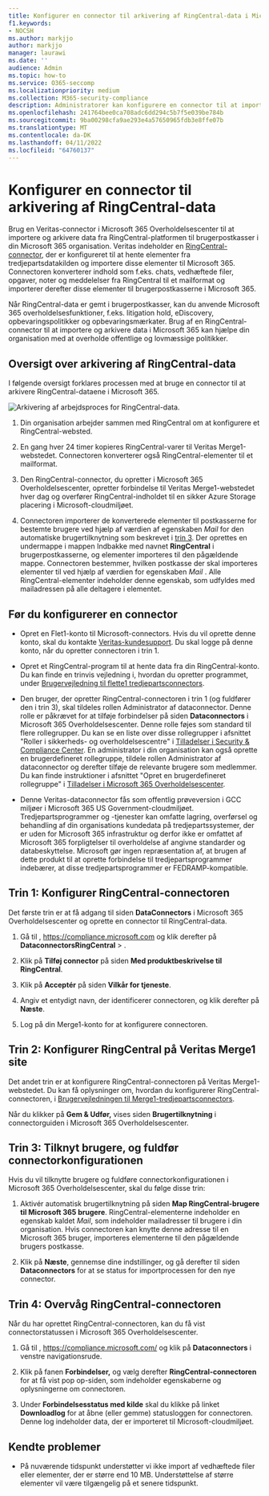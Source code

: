 ```yaml
---
title: Konfigurer en connector til arkivering af RingCentral-data i Microsoft 365
f1.keywords:
- NOCSH
ms.author: markjjo
author: markjjo
manager: laurawi
ms.date: ''
audience: Admin
ms.topic: how-to
ms.service: O365-seccomp
ms.localizationpriority: medium
ms.collection: M365-security-compliance
description: Administratorer kan konfigurere en connector til at importere og arkivere RingCentral-data fra Veritas til Microsoft 365. Med denne connector kan du arkivere data fra datakilder fra tredjepart i Microsoft 365. Når du har arkiveret disse data, kan du bruge funktioner til overholdelse af angivne standarder, f.eks. juridiske ventepositioner, eDiscovery- og opbevaringspolitikker til at administrere tredjepartsdata.
ms.openlocfilehash: 241764bee0ca708adc6dd294c5b7f5e039be784b
ms.sourcegitcommit: 9ba00298cfa9ae293e4a57650965fdb3e8ffe07b
ms.translationtype: MT
ms.contentlocale: da-DK
ms.lasthandoff: 04/11/2022
ms.locfileid: "64760137"
---
```

# <a name="set-up-a-connector-to-archive-ringcentral-data"></a>Konfigurer en connector til arkivering af RingCentral-data

Brug en Veritas-connector i Microsoft 365 Overholdelsescenter til at importere og arkivere data fra RingCentral-platformen til brugerpostkasser i din Microsoft 365 organisation. Veritas indeholder en [RingCentral-connector](https://www.veritas.com/insights/merge1/ringcentral), der er konfigureret til at hente elementer fra tredjepartsdatakilden og importere disse elementer til Microsoft 365. Connectoren konverterer indhold som f.eks. chats, vedhæftede filer, opgaver, noter og meddelelser fra RingCentral til et mailformat og importerer derefter disse elementer til brugerpostkasserne i Microsoft 365.

Når RingCentral-data er gemt i brugerpostkasser, kan du anvende Microsoft 365 overholdelsesfunktioner, f.eks. litigation hold, eDiscovery, opbevaringspolitikker og opbevaringsmærkater. Brug af en RingCentral-connector til at importere og arkivere data i Microsoft 365 kan hjælpe din organisation med at overholde offentlige og lovmæssige politikker.

## <a name="overview-of-archiving-ringcentral-data"></a>Oversigt over arkivering af RingCentral-data

I følgende oversigt forklares processen med at bruge en connector til at arkivere RingCentral-dataene i Microsoft 365.

![Arkivering af arbejdsproces for RingCentral-data.](../media/RingCentralConnectorWorkflow.png)

1. Din organisation arbejder sammen med RingCentral om at konfigurere et RingCentral-websted.

2. En gang hver 24 timer kopieres RingCentral-varer til Veritas Merge1-webstedet. Connectoren konverterer også RingCentral-elementer til et mailformat.

3. Den RingCentral-connector, du opretter i Microsoft 365 Overholdelsescenter, opretter forbindelse til Veritas Merge1-webstedet hver dag og overfører RingCentral-indholdet til en sikker Azure Storage placering i Microsoft-cloudmiljøet.

4. Connectoren importerer de konverterede elementer til postkasserne for bestemte brugere ved hjælp af værdien af egenskaben *Mail* for den automatiske brugertilknytning som beskrevet i [trin 3](#step-3-map-users-and-complete-the-connector-setup). Der oprettes en undermappe i mappen Indbakke med navnet **RingCentral** i brugerpostkasserne, og elementer importeres til den pågældende mappe. Connectoren bestemmer, hvilken postkasse der skal importeres elementer til ved hjælp af værdien for egenskaben *Mail* . Alle RingCentral-elementer indeholder denne egenskab, som udfyldes med mailadressen på alle deltagere i elementet.

## <a name="before-you-set-up-a-connector"></a>Før du konfigurerer en connector

- Opret en Flet1-konto til Microsoft-connectors. Hvis du vil oprette denne konto, skal du kontakte [Veritas-kundesupport](https://www.veritas.com/form/requestacall/ms-connectors-contact). Du skal logge på denne konto, når du opretter connectoren i trin 1.

- Opret et RingCentral-program til at hente data fra din RingCentral-konto. Du kan finde en trinvis vejledning i, hvordan du opretter programmet, under [Brugervejledning til flette1 tredjepartsconnectors](https://docs.ms.merge1.globanetportal.com/Merge1%20Third-Party%20Connectors%20RingCentral%20User%20Guide.pdf).

- Den bruger, der opretter RingCentral-connectoren i trin 1 (og fuldfører den i trin 3), skal tildeles rollen Administrator af dataconnector. Denne rolle er påkrævet for at tilføje forbindelser på siden **Dataconnectors** i Microsoft 365 Overholdelsescenter. Denne rolle føjes som standard til flere rollegrupper. Du kan se en liste over disse rollegrupper i afsnittet "Roller i sikkerheds- og overholdelsescentre" i [Tilladelser i Security & Compliance Center](../security/office-365-security/permissions-in-the-security-and-compliance-center.md#roles-in-the-security--compliance-center). En administrator i din organisation kan også oprette en brugerdefineret rollegruppe, tildele rollen Administrator af dataconnector og derefter tilføje de relevante brugere som medlemmer. Du kan finde instruktioner i afsnittet "Opret en brugerdefineret rollegruppe" i [Tilladelser i Microsoft 365 Overholdelsescenter](microsoft-365-compliance-center-permissions.md#create-a-custom-role-group).

- Denne Veritas-dataconnector fås som offentlig prøveversion i GCC miljøer i Microsoft 365 US Government-cloudmiljøet. Tredjepartsprogrammer og -tjenester kan omfatte lagring, overførsel og behandling af din organisations kundedata på tredjepartssystemer, der er uden for Microsoft 365 infrastruktur og derfor ikke er omfattet af Microsoft 365 forpligtelser til overholdelse af angivne standarder og databeskyttelse. Microsoft gør ingen repræsentation af, at brugen af dette produkt til at oprette forbindelse til tredjepartsprogrammer indebærer, at disse tredjepartsprogrammer er FEDRAMP-kompatible.

## <a name="step-1-set-up-the-ringcentral-connector"></a>Trin 1: Konfigurer RingCentral-connectoren

Det første trin er at få adgang til siden **DataConnectors** i Microsoft 365 Overholdelsescenter og oprette en connector til RingCentral-data.

1. Gå til , <https://compliance.microsoft.com> og klik derefter på **DataconnectorsRingCentral** > .

2. Klik på **Tilføj connector** på siden **Med produktbeskrivelse til RingCentral**.

3. Klik på **Acceptér** på siden **Vilkår for tjeneste**.

4. Angiv et entydigt navn, der identificerer connectoren, og klik derefter på **Næste**.

5. Log på din Merge1-konto for at konfigurere connectoren.

## <a name="step-2-configure-the-ringcentral-on-the-veritas-merge1-site"></a>Trin 2: Konfigurer RingCentral på Veritas Merge1 site

Det andet trin er at konfigurere RingCentral-connectoren på Veritas Merge1-webstedet. Du kan få oplysninger om, hvordan du konfigurerer RingCentral-connectoren, i [Brugervejledningen til Merge1-tredjepartsconnectors](https://docs.ms.merge1.globanetportal.com/Merge1%20Third-Party%20Connectors%20RingCentral%20User%20Guide.pdf).

Når du klikker på **Gem & Udfør,** vises siden **Brugertilknytning** i connectorguiden i Microsoft 365 Overholdelsescenter.

## <a name="step-3-map-users-and-complete-the-connector-setup"></a>Trin 3: Tilknyt brugere, og fuldfør connectorkonfigurationen

Hvis du vil tilknytte brugere og fuldføre connectorkonfigurationen i Microsoft 365 Overholdelsescenter, skal du følge disse trin:

1. Aktivér automatisk brugertilknytning på siden **Map RingCentral-brugere til Microsoft 365 brugere**. RingCentral-elementerne indeholder en egenskab kaldet *Mail*, som indeholder mailadresser til brugere i din organisation. Hvis connectoren kan knytte denne adresse til en Microsoft 365 bruger, importeres elementerne til den pågældende brugers postkasse.

2. Klik på **Næste**, gennemse dine indstillinger, og gå derefter til siden **Dataconnectors** for at se status for importprocessen for den nye connector.

## <a name="step-4-monitor-the-ringcentral-connector"></a>Trin 4: Overvåg RingCentral-connectoren

Når du har oprettet RingCentral-connectoren, kan du få vist connectorstatussen i Microsoft 365 Overholdelsescenter.

1. Gå til , <https://compliance.microsoft.com/> og klik på **Dataconnectors** i venstre navigationsrude.

2. Klik på fanen **Forbindelser,** og vælg derefter **RingCentral-connectoren** for at få vist pop op-siden, som indeholder egenskaberne og oplysningerne om connectoren.

3. Under **Forbindelsesstatus med kilde** skal du klikke på linket **Downloadlog** for at åbne (eller gemme) statusloggen for connectoren. Denne log indeholder data, der er importeret til Microsoft-cloudmiljøet.

## <a name="known-issues"></a>Kendte problemer

- På nuværende tidspunkt understøtter vi ikke import af vedhæftede filer eller elementer, der er større end 10 MB. Understøttelse af større elementer vil være tilgængelig på et senere tidspunkt.

